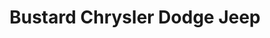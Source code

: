 ---
title: "Bustard Chrysler Dodge Jeep"
url: /waterloo/bustard-chrysler-dodge-jeep/
shop: Autohaus
---